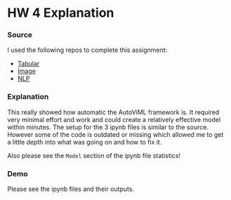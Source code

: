 # HW 4 Explanation

### Source

I used the following repos to complete this assignment:

- [Tabular](https://github.com/AutoViML/deep_autoviml/blob/master/examples/Deep_Auto_ViML_Titanic.ipynb)
- [Image](https://github.com/AutoViML/deep_autoviml/blob/master/examples/Deep_Auto_ViML_Image_Classification_Demo.ipynb)
- [NLP](https://github.com/AutoViML/deep_autoviml/blob/master/examples/Deep_Auto_ViML_NLP_Demo.ipynb)


### Explanation
This really showed how automatic the AutoViML framework is. It required very minimal effort and work and could create a relatively effective model within minutes. The setup for the 3 ipynb files is similar to the source. However some of the code is outdated or missing which allowed me to get a little depth into what was going on and how to fix it. 

Also please see the `Model` section of the ipynb file statistics! 

### Demo
Please see the ipynb files and their outputs.